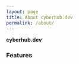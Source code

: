 ```yaml
---
layout: page
title: About cyberhub.dev
permalink: /about/
---
```


**cyberhub.dev** 

### Features

